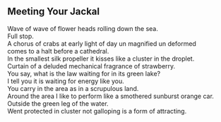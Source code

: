 Meeting Your Jackal
-------------------
Wave of wave of flower heads rolling down the sea.  
Full stop.  
A chorus of crabs at early light of day un magnified un deformed  
comes to a halt before a cathedral.  
In the smallest silk propeller it kisses like a cluster in the droplet.  
Curtain of a deluded mechanical fragrance of strawberry.  
You say, what is the law waiting for in its green lake?  
I tell you it is waiting for energy like you.  
You carry in the area as in a scrupulous land.  
Around the area I like to perform like a smothered sunburst orange car.  
Outside the green leg of the water.  
Went protected in cluster not galloping is a form of attracting.  

